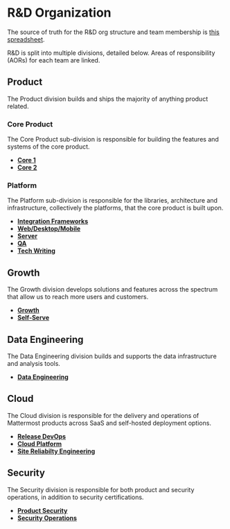 # R&D Organization

The source of truth for the R&D org structure and team membership is [this spreadsheet](https://docs.google.com/spreadsheets/d/1lH8QIjQGEoGospDUdVs_LQ_i2b82I1ce6W7z18vhPTQ/edit#gid=1820415931).

R&D is split into multiple divisions, detailed below. Areas of responsibility (AORs) for each team are linked.

## Product

The Product division builds and ships the majority of anything product related.

### Core Product

The Core Product sub-division is responsible for building the features and systems of the core product.

* **[Core 1](/operations/research-and-development/organization/core1.md)**
* **[Core 2](/operations/research-and-development/organization/core2.md)**

### Platform

The Platform sub-division is responsible for the libraries, architecture and infrastructure, collectively the platforms, that the core product is built upon.

* **[Integration Frameworks](/operations/research-and-development/organization/integrations_framework.md)**
* **[Web/Desktop/Mobile](/operations/research-and-development/organization/web_desktop_mobile.md)**
* **[Server](/operations/research-and-development/organization/server.md)**
* **[QA](/operations/research-and-development/organization/qa.md)**
* **[Tech Writing](/operations/research-and-development/organization/tech_writing.md)**

## Growth

The Growth division develops solutions and features across the spectrum that allow us to reach more users and customers.

* **[Growth](/operations/research-and-development/organization/growth.md)**
* **[Self-Serve](/operations/research-and-development/organization/self-serve_subscriptions.md)**

## Data Engineering

The Data Engineering division builds and supports the data infrastructure and analysis tools.

* **[Data Engineering](/operations/research-and-development/organization/data_engineering.md)**

## Cloud

The Cloud division is responsible for the delivery and operations of Mattermost products across SaaS and self-hosted deployment options.

* **[Release DevOps](/operations/research-and-development/organization/release_devops.md)**
* **[Cloud Platform](/operations/research-and-development/organization/cloud_platform.md)**
* **[Site Reliabilty Engineering](/operations/research-and-development/organization/sre.md)**

## Security

The Security division is responsible for both product and security operations, in addition to security certifications.

* **[Product Security](/operations/research-and-development/organization/product_security.md)**
* **[Security Operations](/operations/research-and-development/organization/security_operations.md)**
